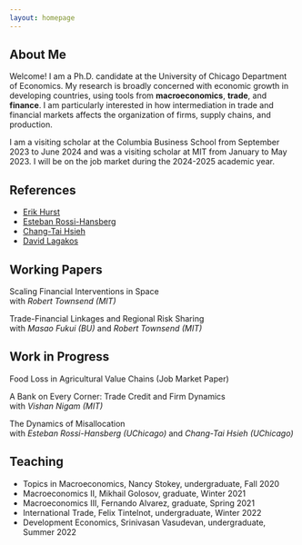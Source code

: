 ```yaml
---
layout: homepage
---
```


## About Me

Welcome! I am a Ph.D. candidate at the University of Chicago Department of Economics. 
My research is broadly concerned with economic growth in developing countries, using tools from **macroeconomics**, **trade**, and **finance**. I am particularly interested in how intermediation in trade and financial markets affects the organization of firms, supply chains, and production.

I am a visiting scholar at the Columbia Business School from September 2023 to June 2024 and was a visiting scholar at MIT from January to May 2023. I will be on the job market during the 2024-2025 academic year.  

## References

- [Erik Hurst](https://erikhurst.com)
- [Esteban Rossi-Hansberg](https://rossihansberg.economics.uchicago.edu)
- [Chang-Tai Hsieh](https://faculty.chicagobooth.edu/chang-tai-hsieh)
- [David Lagakos](https://sites.google.com/site/davidlagakos)

## Working Papers

Scaling Financial Interventions in Space  
with *Robert Townsend (MIT)*

Trade-Financial Linkages and Regional Risk Sharing  
with *Masao Fukui (BU)* and *Robert Townsend (MIT)*

## Work in Progress

Food Loss in Agricultural Value Chains (Job Market Paper)

A Bank on Every Corner: Trade Credit and Firm Dynamics  
with *Vishan Nigam (MIT)*

The Dynamics of Misallocation  
with *Esteban Rossi-Hansberg (UChicago)* and *Chang-Tai Hsieh (UChicago)*

## Teaching

 - Topics in Macroeconomics, Nancy Stokey, undergraduate, Fall 2020
 - Macroeconomics II, Mikhail Golosov, graduate, Winter 2021
 - Macroeconomics III, Fernando Alvarez, graduate, Spring 2021
 - International Trade, Felix Tintelnot, undergraduate, Winter 2022
 - Development Economics, Srinivasan Vasudevan, undergraduate, Summer 2022

   
